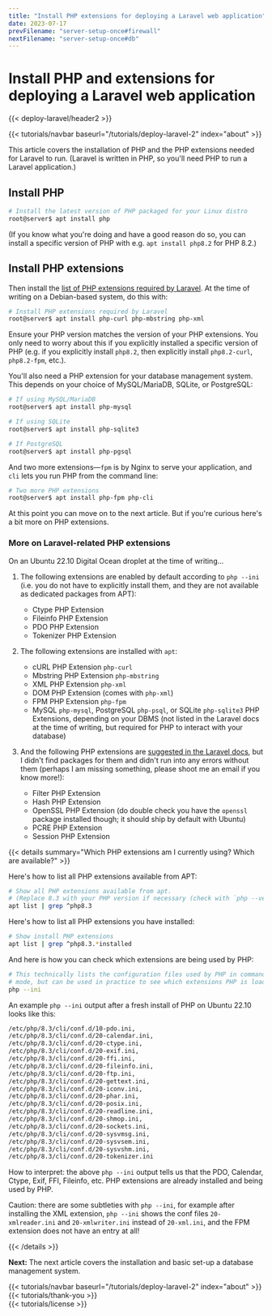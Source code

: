 ```yaml
---
title: "Install PHP extensions for deploying a Laravel web application"
date: 2023-07-17
prevFilename: "server-setup-once#firewall"
nextFilename: "server-setup-once#db"
---
```


# Install PHP and extensions for deploying a Laravel web application

{{< deploy-laravel/header2 >}}
<div class="mt-4 mb-10">
{{< tutorials/navbar baseurl="/tutorials/deploy-laravel-2" index="about" >}}
</div>

This article covers the installation of PHP and the PHP extensions needed for Laravel to run.
(Laravel is written in PHP, so you'll need PHP to run a Laravel application.)

## Install PHP

```bash
# Install the latest version of PHP packaged for your Linux distro
root@server$ apt install php
```

(If you know what you're doing and have a good reason do so, you can install a specific version of PHP with e.g. `apt install php8.2` for PHP 8.2.)


## Install PHP extensions

Then install the [list of PHP extensions required by Laravel](https://laravel.com/docs/10.x/deployment#server-requirements).
At the time of writing on a Debian-based system, do this with:

```bash
# Install PHP extensions required by Laravel
root@server$ apt install php-curl php-mbstring php-xml
```

Ensure your PHP version matches the version of your PHP extensions.
You only need to worry about this if you explicitly installed a specific version of PHP (e.g. if you explicitly install `php8.2`, then explicitly install `php8.2-curl`, `php8.2-fpm`, etc.).

You'll also need a PHP extension for your database management system.
This depends on your choice of MySQL/MariaDB, SQLite, or PostgreSQL:

```bash
# If using MySQL/MariaDB
root@server$ apt install php-mysql

# If using SQLite
root@server$ apt install php-sqlite3

# If PostgreSQL
root@server$ apt install php-pgsql
```

And two more extensions—`fpm` is by Nginx to serve your application, and `cli` lets you run PHP from the command line:

```bash
# Two more PHP extensions
root@server$ apt install php-fpm php-cli
```

At this point you can move on to the next article.
But if you're curious here's a bit more on PHP extensions.

### More on Laravel-related PHP extensions

On an Ubuntu 22.10 Digital Ocean droplet at the time of writing...

1. The following extensions are enabled by default according to `php --ini` (i.e. you do not have to explicitly install them, and they are not available as dedicated packages from APT):

   - Ctype PHP Extension
   - Fileinfo PHP Extension
   - PDO PHP Extension
   - Tokenizer PHP Extension
 
1. The following extensions are installed with `apt`:
 
   - cURL PHP Extension `php-curl`
   - Mbstring PHP Extension `php-mbstring`
   - XML PHP Extension `php-xml`
   - DOM PHP Extension (comes with `php-xml`)
   - FPM PHP Extension `php-fpm`
   - MySQL `php-mysql`, PostgreSQL `php-psql`, or SQLite `php-sqlite3` PHP Extensions, depending on your DBMS (not listed in the Laravel docs at the time of writing, but required for PHP to interact with your database)

1. And the following PHP extensions are [suggested in the Laravel docs](https://laravel.com/docs/10.x/deployment#server-requirements), but I didn't find packages for them and didn't run into any errors without them (perhaps I am missing something, please shoot me an email if you know more!):
 
   - Filter PHP Extension
   - Hash PHP Extension
   - OpenSSL PHP Extension (do double check you have the `openssl` package installed though; it should ship by default with Ubuntu)
   - PCRE PHP Extension
   - Session PHP Extension

{{< details summary="Which PHP extensions am I currently using? Which are available?" >}}

Here's how to list all PHP extensions available from APT:

```bash
# Show all PHP extensions available from apt.
# (Replace 8.3 with your PHP version if necessary (check with `php --version`)).
apt list | grep ^php8.3
```

Here's how to list all PHP extensions you have installed:

```bash
# Show install PHP extensions 
apt list | grep ^php8.3.*installed
```

And here is how you can check which extensions are being used by PHP:

```bash
# This technically lists the configuration files used by PHP in command line
# mode, but can be used in practice to see which extensions PHP is loading.
php --ini
```

An example `php --ini` output after a fresh install of PHP on Ubuntu 22.10 looks like this:

```txt
/etc/php/8.3/cli/conf.d/10-pdo.ini,
/etc/php/8.3/cli/conf.d/20-calendar.ini,
/etc/php/8.3/cli/conf.d/20-ctype.ini,
/etc/php/8.3/cli/conf.d/20-exif.ini,
/etc/php/8.3/cli/conf.d/20-ffi.ini,
/etc/php/8.3/cli/conf.d/20-fileinfo.ini,
/etc/php/8.3/cli/conf.d/20-ftp.ini,
/etc/php/8.3/cli/conf.d/20-gettext.ini,
/etc/php/8.3/cli/conf.d/20-iconv.ini,
/etc/php/8.3/cli/conf.d/20-phar.ini,
/etc/php/8.3/cli/conf.d/20-posix.ini,
/etc/php/8.3/cli/conf.d/20-readline.ini,
/etc/php/8.3/cli/conf.d/20-shmop.ini,
/etc/php/8.3/cli/conf.d/20-sockets.ini,
/etc/php/8.3/cli/conf.d/20-sysvmsg.ini,
/etc/php/8.3/cli/conf.d/20-sysvsem.ini,
/etc/php/8.3/cli/conf.d/20-sysvshm.ini,
/etc/php/8.3/cli/conf.d/20-tokenizer.ini
```

How to interpret: the above `php --ini` output tells us that the PDO, Calendar, Ctype, Exif, FFI, Fileinfo, etc. PHP extensions are already installed and being used by PHP.

Caution: there are some subtleties with `php --ini`, for example after installing the XML extension, `php --ini` shows the conf files `20-xmlreader.ini` and `20-xmlwriter.ini` instead of `20-xml.ini`, and the FPM extension does not have an entry at all!

{{< /details >}}

**Next:** The next article covers the installation and basic set-up a database management system.

<div class="mt-8">
{{< tutorials/navbar baseurl="/tutorials/deploy-laravel-2" index="about" >}}
</div>

<div class="mt-8">
{{< tutorials/thank-you >}}
<div>

<div class="mt-6">
{{< tutorials/license >}}
<div>
